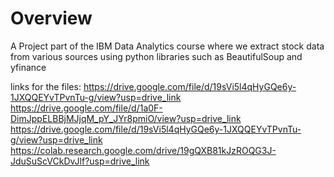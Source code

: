 # Overview
A Project part of the IBM Data Analytics course where we extract stock data from various sources using python libraries such as BeautifulSoup and yfinance

links for the files: https://drive.google.com/file/d/19sVi5l4qHyGQe6y-1JXQQEYvTPvnTu-g/view?usp=drive_link
                     https://drive.google.com/file/d/1a0F-DimJppELBBjMJjqM_pY_JYr8pmiO/view?usp=drive_link
                     https://drive.google.com/file/d/19sVi5l4qHyGQe6y-1JXQQEYvTPvnTu-g/view?usp=drive_link
                     https://colab.research.google.com/drive/19gQXB81kJzROQG3J-JduSuScVCkDvJlf?usp=drive_link
